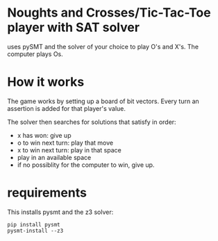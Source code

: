 # Noughts and Crosses/Tic-Tac-Toe player with SAT solver

uses pySMT and the solver of your choice to play O's and X's. The computer plays Os.

# How it works

The game works by setting up a board of bit vectors. Every turn an assertion is added
for that player's value.

The solver then searches for solutions that satisfy in order:

* x has won: give up
* o to win next turn: play that move
* x to win next turn: play in that space
* play in an available space
* if no possiblity for the computer to win, give up.

# requirements

This installs pysmt and the z3 solver:

    pip install pysmt
    pysmt-install --z3

